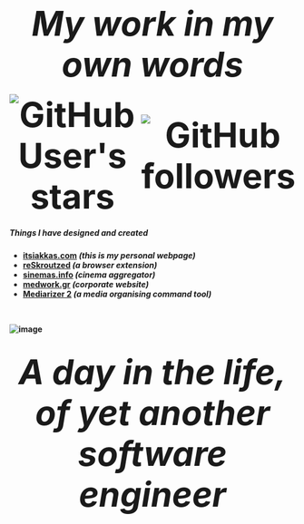 <div align="center" style="display: flex; justify-content: center; align-items: center; width: 100%; font-size: 60px;">
  <i><b>My work <b>in my own words</b></i>
</div>

<br>
    
<div align="center" style="display: flex; justify-content: center; align-items: center; width: 100%; font-size: 60px;">
  <img src="https://img.shields.io/github/stars/keybraker" alt="GitHub User's stars" style="margin-right: 10px;">
  <img src="https://img.shields.io/github/followers/keybraker" alt="GitHub followers">
</div>

##### Things I have designed and created
* __[itsiakkas.com](https://itsiakkas.com)__ _(this is my personal webpage)_
* __[reSkroutzed](https://github.com/keybraker/reSkroutzed)__ _(a browser extension)_
* __[sinemas.info](https://sinemas.info)__ _(cinema aggregator)_
* __[medwork.gr](https://medwork.gr)__ _(corporate website)_
* __[Mediarizer 2](https://github.com/keybraker/mediarizer-2)__ _(a media organising command tool)_

<br>

![image](https://github.com/user-attachments/assets/9aba0ce2-5924-4855-b48a-48a90ebd7ff6)

<br>

<div align="center" style="display: flex; justify-content: center; align-items: center; width: 100%; font-size: 60px;">
  <i><b>A day in the life</b>, of yet another <b>software engineer</b></i>
</div>
